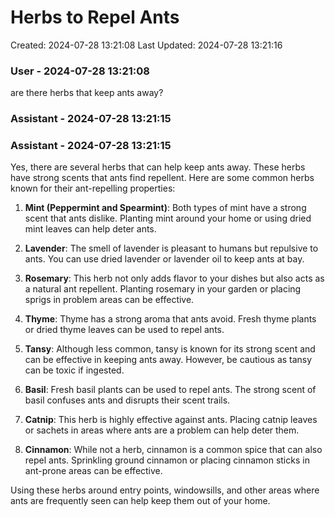 # Herbs to Repel Ants

Created: 2024-07-28 13:21:08
Last Updated: 2024-07-28 13:21:16

### User - 2024-07-28 13:21:08

are there herbs that keep ants away?

### Assistant - 2024-07-28 13:21:15



### Assistant - 2024-07-28 13:21:15

Yes, there are several herbs that can help keep ants away. These herbs have strong scents that ants find repellent. Here are some common herbs known for their ant-repelling properties:

1. **Mint (Peppermint and Spearmint)**: Both types of mint have a strong scent that ants dislike. Planting mint around your home or using dried mint leaves can help deter ants.

2. **Lavender**: The smell of lavender is pleasant to humans but repulsive to ants. You can use dried lavender or lavender oil to keep ants at bay.

3. **Rosemary**: This herb not only adds flavor to your dishes but also acts as a natural ant repellent. Planting rosemary in your garden or placing sprigs in problem areas can be effective.

4. **Thyme**: Thyme has a strong aroma that ants avoid. Fresh thyme plants or dried thyme leaves can be used to repel ants.

5. **Tansy**: Although less common, tansy is known for its strong scent and can be effective in keeping ants away. However, be cautious as tansy can be toxic if ingested.

6. **Basil**: Fresh basil plants can be used to repel ants. The strong scent of basil confuses ants and disrupts their scent trails.

7. **Catnip**: This herb is highly effective against ants. Placing catnip leaves or sachets in areas where ants are a problem can help deter them.

8. **Cinnamon**: While not a herb, cinnamon is a common spice that can also repel ants. Sprinkling ground cinnamon or placing cinnamon sticks in ant-prone areas can be effective.

Using these herbs around entry points, windowsills, and other areas where ants are frequently seen can help keep them out of your home.

